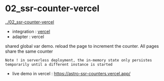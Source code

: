 # 02_ssr-counter-vercel
[../02_ssr-counter-vercel](../02_ssr-counter-vercel)

* integration : [vercel](https://docs.astro.build/en/guides/integrations-guide/vercel/)
* adapter : vercel

shared global var demo. reload the page to increment the counter. All pages share the same counter

    Note ! in serverless deployment, the in-memory state only persistes temporarily until a different instance is started

* live demo in vercel : https://astro-ssr-counters.vercel.app/
